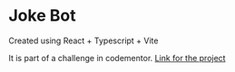 # Joke Bot

Created using React + Typescript + Vite

It is part of a challenge in codementor. [Link for the project](https://www.codementor.io/projects/web/joke-telling-bot-web-app-cjd2eyrfak)
